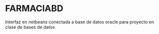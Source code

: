 # FARMACIABD
Interfaz en netbeans conectada a base de datos oracle para proyecto en clase de bases de datos
